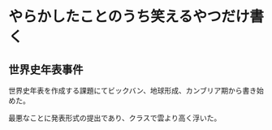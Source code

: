 # やらかしたことのうち笑えるやつだけ書く

## 世界史年表事件

世界史年表を作成する課題にてビックバン、地球形成、カンブリア期から書き始めた。

最悪なことに発表形式の提出であり、クラスで雲より高く浮いた。
